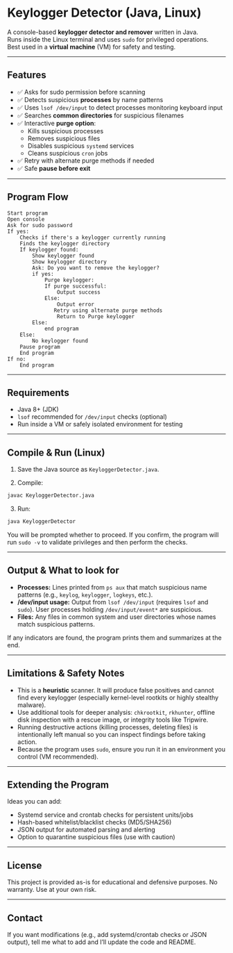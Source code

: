 # Keylogger Detector (Java, Linux)

A console-based **keylogger detector and remover** written in Java.  
Runs inside the Linux terminal and uses `sudo` for privileged operations.  
Best used in a **virtual machine** (VM) for safety and testing.

---

## Features
- ✅ Asks for sudo permission before scanning  
- ✅ Detects suspicious **processes** by name patterns  
- ✅ Uses `lsof /dev/input` to detect processes monitoring keyboard input  
- ✅ Searches **common directories** for suspicious filenames  
- ✅ Interactive **purge option**:  
  - Kills suspicious processes  
  - Removes suspicious files  
  - Disables suspicious `systemd` services  
  - Cleans suspicious `cron` jobs  
- ✅ Retry with alternate purge methods if needed  
- ✅ Safe **pause before exit**  

---

## Program Flow
```text
Start program
Open console
Ask for sudo password
If yes:
    Checks if there's a keylogger currently running
    Finds the keylogger directory
    If keylogger found:
        Show keylogger found
        Show keylogger directory
        Ask: Do you want to remove the keylogger?
        if yes:
            Purge keylogger:
            If purge successful:
                Output success
            Else:
                Output error
               Retry using alternate purge methods
                Return to Purge keylogger
        Else:
            end program
    Else:
        No keylogger found
    Pause program
    End program
If no:
    End program
```
---

## Requirements

* Java 8+ (JDK)
* `lsof` recommended for `/dev/input` checks (optional)
* Run inside a VM or safely isolated environment for testing

---

## Compile & Run (Linux)

1. Save the Java source as `KeyloggerDetector.java`.

2. Compile:

```bash
javac KeyloggerDetector.java
```

3. Run:

```bash
java KeyloggerDetector
```

You will be prompted whether to proceed. If you confirm, the program will run `sudo -v` to validate privileges and then perform the checks.

---

## Output & What to look for

* **Processes:** Lines printed from `ps aux` that match suspicious name patterns (e.g., `keylog`, `keylogger`, `logkeys`, etc.).
* **/dev/input usage:** Output from `lsof /dev/input` (requires `lsof` and `sudo`). User processes holding `/dev/input/event*` are suspicious.
* **Files:** Any files in common system and user directories whose names match suspicious patterns.

If any indicators are found, the program prints them and summarizes at the end.

---

## Limitations & Safety Notes

* This is a **heuristic** scanner. It will produce false positives and cannot find every keylogger (especially kernel-level rootkits or highly stealthy malware).
* Use additional tools for deeper analysis: `chkrootkit`, `rkhunter`, offline disk inspection with a rescue image, or integrity tools like Tripwire.
* Running destructive actions (killing processes, deleting files) is intentionally left manual so you can inspect findings before taking action.
* Because the program uses `sudo`, ensure you run it in an environment you control (VM recommended).

---

## Extending the Program

Ideas you can add:

* Systemd service and crontab checks for persistent units/jobs
* Hash-based whitelist/blacklist checks (MD5/SHA256)
* JSON output for automated parsing and alerting
* Option to quarantine suspicious files (use with caution)

---

## License

This project is provided as-is for educational and defensive purposes. No warranty. Use at your own risk.

---

## Contact

If you want modifications (e.g., add systemd/crontab checks or JSON output), tell me what to add and I’ll update the code and README.
